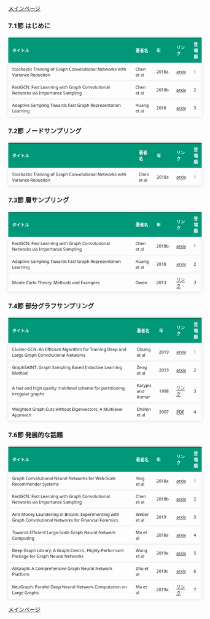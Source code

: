 
<html lang="ja">
<head>
<meta charset="UTF-8">
<title>参考文献リスト</title>
<link rel="stylesheet" type="text/css" href="https://cdn.datatables.net/1.10.24/css/jquery.dataTables.css">
<script type="text/javascript" src="https://code.jquery.com/jquery-3.5.1.js"></script>
<script type="text/javascript" src="https://cdn.datatables.net/1.10.24/js/jquery.dataTables.js"></script>
<style>
    body {
        font-family: 'Verdana', 'Segoe UI', Tahoma, Geneva, Verdana, sans-serif;
    }
    table {
        width: 100%;
        max-width: 100%;
        border-collapse: collapse;
        margin-top: 20px;
        box-shadow: 0 0 10px rgba(0, 0, 0, 0.1);
    }
    th, td {
        padding: 8px 10px;
        text-align: left;
        border-bottom: 1px solid #ddd;
        font-size: 11px;
    }
    th {
        background-color: #009879;
        color: #ffffff;
    }
    tr:hover {
        background-color: #f5f5f5;
    }
    /* 1番目の列の幅を70%に設定 */
    table.display td:nth-child(1),
    table.display th:nth-child(1) {
        width: 70%;
    }

    /* 2番目の列の幅を25%に設定 */
    table.display td:nth-child(2),
    table.display th:nth-child(2) {
        width: 25%;
    }

</style>
</head>
<body>

<a href="../">メインページ</a>

<h3>7.1節 はじめに</h3>
<table class="dataframe display">
  <thead>
    <tr style="text-align: right;">
      <th>タイトル</th>
      <th>著者名</th>
      <th>年</th>
      <th>リンク</th>
      <th>登場順</th>
    </tr>
  </thead>
  <tbody>
    <tr>
      <td>Stochastic Training of Graph Convolutional Networks with Variance Reduction</td>
      <td>Chen et al</td>
      <td>2018a</td>
      <td><a href="https://arxiv.org/abs/1710.10568" target="_blank">arxiv</a></td>
      <td>1</td>
    </tr>
    <tr>
      <td>FastGCN: Fast Learning with Graph Convolutional Networks via Importance Sampling</td>
      <td>Chen et al</td>
      <td>2018b</td>
      <td><a href="https://arxiv.org/abs/1801.10247" target="_blank">arxiv</a></td>
      <td>2</td>
    </tr>
    <tr>
      <td>Adaptive Sampling Towards Fast Graph Representation Learning</td>
      <td>Huang et al</td>
      <td>2018</td>
      <td><a href="https://arxiv.org/abs/1809.05343" target="_blank">arxiv</a></td>
      <td>3</td>
    </tr>
  </tbody>
</table>
<h3>7.2節 ノードサンプリング</h3>
<table class="dataframe display">
  <thead>
    <tr style="text-align: right;">
      <th>タイトル</th>
      <th>著者名</th>
      <th>年</th>
      <th>リンク</th>
      <th>登場順</th>
    </tr>
  </thead>
  <tbody>
    <tr>
      <td>Stochastic Training of Graph Convolutional Networks with Variance Reduction</td>
      <td>Chen et al</td>
      <td>2018a</td>
      <td><a href="https://arxiv.org/abs/1710.10568" target="_blank">arxiv</a></td>
      <td>1</td>
    </tr>
  </tbody>
</table>
<h3>7.3節 層サンプリング</h3>
<table class="dataframe display">
  <thead>
    <tr style="text-align: right;">
      <th>タイトル</th>
      <th>著者名</th>
      <th>年</th>
      <th>リンク</th>
      <th>登場順</th>
    </tr>
  </thead>
  <tbody>
    <tr>
      <td>FastGCN: Fast Learning with Graph Convolutional Networks via Importance Sampling</td>
      <td>Chen et al</td>
      <td>2018b</td>
      <td><a href="https://arxiv.org/abs/1801.10247" target="_blank">arxiv</a></td>
      <td>1</td>
    </tr>
    <tr>
      <td>Adaptive Sampling Towards Fast Graph Representation Learning</td>
      <td>Huang et al</td>
      <td>2018</td>
      <td><a href="https://arxiv.org/abs/1809.05343" target="_blank">arxiv</a></td>
      <td>2</td>
    </tr>
    <tr>
      <td>Monte Carlo Theory, Methods and Examples</td>
      <td>Owen</td>
      <td>2013</td>
      <td><a href="https://artowen.su.domains/mc/" target="_blank">リンク</a></td>
      <td>3</td>
    </tr>
  </tbody>
</table>
<h3>7.4節 部分グラフサンプリング</h3>
<table class="dataframe display">
  <thead>
    <tr style="text-align: right;">
      <th>タイトル</th>
      <th>著者名</th>
      <th>年</th>
      <th>リンク</th>
      <th>登場順</th>
    </tr>
  </thead>
  <tbody>
    <tr>
      <td>Cluster-GCN: An Efficient Algorithm for Training Deep and Large Graph Convolutional Networks</td>
      <td>Chiang et al</td>
      <td>2019</td>
      <td><a href="https://arxiv.org/abs/1905.07953" target="_blank">arxiv</a></td>
      <td>1</td>
    </tr>
    <tr>
      <td>GraphSAINT: Graph Sampling Based Inductive Learning Method</td>
      <td>Zeng et al</td>
      <td>2019</td>
      <td><a href="https://arxiv.org/abs/1907.04931" target="_blank">arxiv</a></td>
      <td>2</td>
    </tr>
    <tr>
      <td>A fast and high quality multilevel scheme for partitioning irregular graphs</td>
      <td>Karypis and Kumar</td>
      <td>1998</td>
      <td><a href="https://glaros.dtc.umn.edu/gkhome/node/107" target="_blank">リンク</a></td>
      <td>3</td>
    </tr>
    <tr>
      <td>Weighted Graph Cuts without Eigenvectors: A Multilevel Approach</td>
      <td>Dhillon et al</td>
      <td>2007</td>
      <td><a href="https://www.cs.utexas.edu/users/inderjit/public_papers/multilevel_pami.pdf" target="_blank">PDF</a></td>
      <td>4</td>
    </tr>
  </tbody>
</table>
<h3>7.6節 発展的な話題</h3>
<table class="dataframe display">
  <thead>
    <tr style="text-align: right;">
      <th>タイトル</th>
      <th>著者名</th>
      <th>年</th>
      <th>リンク</th>
      <th>登場順</th>
    </tr>
  </thead>
  <tbody>
    <tr>
      <td>Graph Convolutional Neural Networks for Web-Scale Recommender Systems</td>
      <td>Ying et al</td>
      <td>2018a</td>
      <td><a href="https://arxiv.org/abs/1806.01973" target="_blank">arxiv</a></td>
      <td>1</td>
    </tr>
    <tr>
      <td>FastGCN: Fast Learning with Graph Convolutional Networks via Importance Sampling</td>
      <td>Chen et al</td>
      <td>2018b</td>
      <td><a href="https://arxiv.org/abs/1801.10247" target="_blank">arxiv</a></td>
      <td>2</td>
    </tr>
    <tr>
      <td>Anti-Money Laundering in Bitcoin: Experimenting with Graph Convolutional Networks for Financial Forensics</td>
      <td>Weber et al</td>
      <td>2019</td>
      <td><a href="https://arxiv.org/abs/1908.02591" target="_blank">arxiv</a></td>
      <td>3</td>
    </tr>
    <tr>
      <td>Towards Efficient Large-Scale Graph Neural Network Computing</td>
      <td>Ma et al</td>
      <td>2018a</td>
      <td><a href="https://arxiv.org/abs/1810.08403" target="_blank">arxiv</a></td>
      <td>4</td>
    </tr>
    <tr>
      <td>Deep Graph Library: A Graph-Centric, Highly-Performant Package for Graph Neural Networks</td>
      <td>Wang et al</td>
      <td>2019e</td>
      <td><a href="https://arxiv.org/abs/1909.01315" target="_blank">arxiv</a></td>
      <td>5</td>
    </tr>
    <tr>
      <td>AliGraph: A Comprehensive Graph Neural Network Platform</td>
      <td>Zhu et al</td>
      <td>2019c</td>
      <td><a href="https://arxiv.org/abs/1902.08730" target="_blank">arxiv</a></td>
      <td>6</td>
    </tr>
    <tr>
      <td>NeuGraph: Parallel Deep Neural Network Computation on Large Graphs</td>
      <td>Ma et al</td>
      <td>2019a</td>
      <td><a href="https://www.usenix.org/conference/atc19/presentation/ma" target="_blank">リンク</a></td>
      <td>7</td>
    </tr>
  </tbody>
</table>

<script>
$(document).ready(function() {
    $('.display').DataTable({
     "lengthChange": false,  // Show 10 entriesの選択機能を非表示にする
     "pageLength": 25,  // ページごとに表示する行数を20行に設定
     "info": false,  // "Showing 1 to X of Y entries" の情報テキストを非表示にする
     "order": [],
     "searching": false
    });
});
</script>

<a href="../">メインページ</a>

</body>
</html>